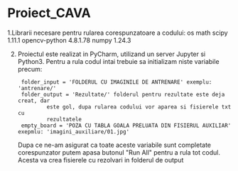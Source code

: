 # Proiect_CAVA
1.Librarii necesare pentru rularea corespunzatoare a codului:
os
math
scipy                         1.11.1
opencv-python                 4.8.1.78
numpy                         1.24.3

2. Proiectul este realizat in PyCharm, utilizand un server Jupyter si Python3.
   Pentru a rula codul intai trebuie sa initializam niste variabile precum:

		folder_input = 'FOLDERUL CU IMAGINILE DE ANTRENARE' exemplu: 'antrenare/'
		folder_output = 'Rezultate/' folderul pentru rezultate este deja creat, dar 				
				este gol, dupa rularea codului vor aparea si fisierele txt cu
 				rezultatele
		empty_board = 'POZA CU TABLA GOALA PRELUATA DIN FISIERUL AUXILIAR' exepmlu: 'imagini_auxiliare/01.jpg'

   Dupa ce ne-am asigurat ca toate aceste variabile sunt completate corespunzator putem apasa butonul "Run All" pentru a rula tot codul.
   Acesta va crea fisierele cu rezolvari in folderul de output 
